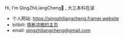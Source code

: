 Hi, I'm QingZhiLiangCheng👋 , 大三本科在读

- 个人网站: https://qingzhiliangcheng.framer.website
- bilibili: [情栀凉橙的主页](https://space.bilibili.com/1775867009?spm_id_from=333.1007.0.0)
- email: qingzhiliangcheng@gmail.com
